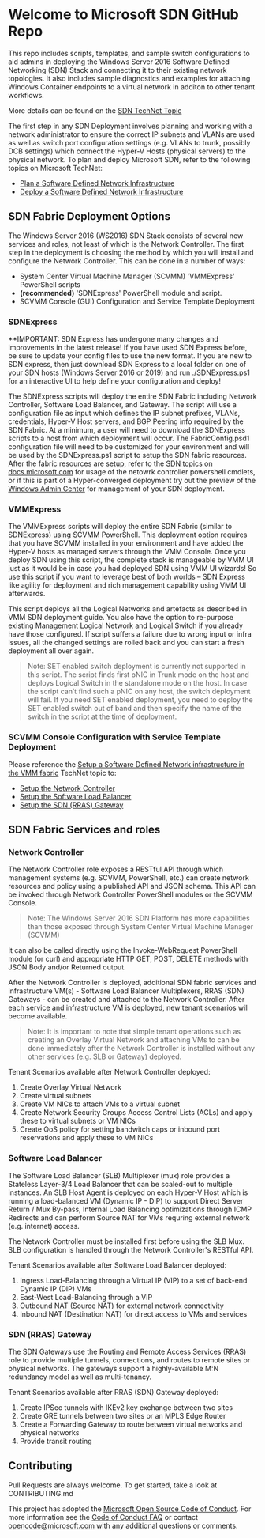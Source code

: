 # Welcome to Microsoft SDN GitHub Repo
This repo includes scripts, templates, and sample switch configurations to aid admins in deploying the Windows Server 2016 Software Defined Networking (SDN) Stack and connecting it to their existing network topologies. It also includes sample diagnostics and examples for attaching Windows Container endpoints to a virtual network in additon to other tenant workflows. 

More details can be found on the [SDN TechNet Topic](https://technet.microsoft.com/en-us/windows-server-docs/networking/sdn/software-defined-networking) 

The first step in any SDN Deployment involves planning and working with a network administrator to ensure the correct IP subnets and VLANs are used as well as switch port configuration settings (e.g. VLANs to trunk, possibly DCB settings) which connect the Hyper-V Hosts (physical servers) to the physical network.   To plan and deploy Microsoft SDN, refer to the following topics on Microsoft TechNet:
* [Plan a Software Defined Network Infrastructure](https://technet.microsoft.com/en-us/windows-server-docs/networking/sdn/plan/plan-software-defined-networking)
* [Deploy a Software Defined Network Infrastructure](https://technet.microsoft.com/en-us/library/mt590901.aspx)

## SDN Fabric Deployment Options  
The Windows Server 2016 (WS2016) SDN Stack consists of several new services and roles, not least of which is the Network Controller. The first step in the deployment is choosing the method by which you will install and configure the Network Controller. This can be done in a number of ways:
 * System Center Virtual Machine Manager (SCVMM) 'VMMExpress' PowerShell scripts 
 * **(recommended)** 'SDNExpress' PowerShell module and script.
 * SCVMM Console (GUI) Configuration and Service Template Deployment

### SDNExpress 

   **IMPORTANT: SDN Express has undergone many changes and improvements in the latest release!  If you have used SDN Express before, be sure to update your config files to use the new format.  If you are new to SDN express, then just download SDN Express to a local folder on one of your SDN hosts (Windows Server 2016 or 2019) and run ./SDNExpress.ps1 for an interactive UI to help define your configuration and deploy!  

The SDNExpress scripts will deploy the entire SDN Fabric including Network Controller, Software Load Balancer, and Gateway. The script will use a configuration file as input which defines the IP subnet prefixes, VLANs, credentials, Hyper-V Host servers, and BGP Peering info required by the SDN Fabric.  At a minimum, a user will need to download the SDNExpress scripts to a host from which deployment will occur. The FabricConfig.psd1 configuration file will need to be customized for your environment and will be used by the SDNExpress.ps1 script to setup the SDN fabric resources. After the fabric resources are setup, refer to the [SDN topics on docs.microsoft.com](https://docs.microsoft.com/en-us/windows-server/networking/sdn/software-defined-networking) for usage of the netowrk controller powershell cmdlets, or if this is part of a Hyper-converged deployment try out the preview of the [Windows Admin Center](https://www.microsoft.com/en-us/software-download/windowsinsiderpreviewserver) for management of your SDN deployment. 

### VMMExpress
The VMMExpress scripts will deploy the entire SDN Fabric (similar to SDNExpress) using SCVMM PowerShell. This deployment option requires that you have SCVMM installed in your environment and have added the Hyper-V hosts as managed servers through the VMM Console. Once you deploy SDN using this script, the complete stack is manageable by VMM UI just as it would be in case you had deployed SDN using VMM UI wizards! So use this script if you want to leverage best of both worlds – SDN Express like agility for deployment and rich management capability using VMM UI afterwards. 

This script deploys all the Logical Networks and artefacts as described in VMM SDN deployment guide. You also have the option to re-purpose existing Management Logical Network and Logical Switch if you already have those configured. If script suffers a failure due to wrong input or infra issues, all the changed settings are rolled back and you can start a fresh deployment all over again.

> Note: SET enabled switch deployment is currently not supported in this script. The script finds first pNIC in Trunk mode on the host and deploys Logical Switch in the standalone mode on the host. In case the script can’t find such a pNIC on any host, the switch deployment will fail. If you need SET enabled deployment, you need to deploy the SET enabled switch out of band and then specify the name of the switch in the script at the time of deployment.

### SCVMM Console Configuration with Service Template Deployment 

Please reference the [Setup a Software Defined Network infrastructure in the VMM fabric](https://technet.microsoft.com/en-us/system-center-docs/vmm/scenario/sdn-overview) TechNet topic to:
 * [Setup the Network Controller](https://technet.microsoft.com/en-us/system-center-docs/vmm/scenario/sdn-network-controller)
 * [Setup the Software Load Balancer](https://technet.microsoft.com/en-us/system-center-docs/vmm/scenario/sdn-slb)
 * [Setup the SDN (RRAS) Gateway](https://technet.microsoft.com/en-us/system-center-docs/vmm/scenario/sdn-gateway)

## SDN Fabric Services and roles

### Network Controller 
The Network Controller role exposes a RESTful API through which management systems (e.g. SCVMM, PowerShell, etc.) can create network resources and policy using a published API and JSON schema. This API can be invoked through Network Controller PowerShell modules or the SCVMM Console. 
> Note: The Windows Server 2016 SDN Platform has more capabilities than those exposed through System Center Virtual Machine Manager (SCVMM)

It can also be called directly using the Invoke-WebRequest PowerShell module (or curl) and appropriate HTTP GET, POST, DELETE methods with JSON Body and/or Returned output.   

After the Network Controller is deployed, additional SDN fabric services and infrastructure VM(s) - Software Load Balancer Multiplexers, RRAS (SDN) Gateways - can be created and attached to the Network Controller. After each service and infrastructure VM is deployed, new tenant scenarios will become available.  
> Note: It is important to note that simple tenant operations such as creating an Overlay Virtual Network and attaching VMs to can be done immediately after the Network Controller is installed without any other services (e.g. SLB or Gateway) deployed. 

Tenant Scenarios available after Network Controller deployed:
 1. Create Overlay Virtual Network 
 2. Create virtual subnets
 3. Create VM NICs to attach VMs to a virtual subnet 
 4. Create Network Security Groups Access Control Lists (ACLs) and apply these to virtual subnets or VM NICs
 5. Create QoS policy for setting bandwitch caps or inbound port reservations and apply these to VM NICs

### Software Load Balancer
The Software Load Balancer (SLB) Multiplexer (mux) role provides a Stateless Layer-3/4 Load Balancer that can be scaled-out to multiple instances. An SLB Host Agent is deployed on each Hyper-V Host which is running a load-balanced VM (Dynamic IP - DIP) to support Direct Server Return / Mux By-pass, Internal Load Balancing optimizations through ICMP Redirects and can perform Source NAT for VMs requring external network (e.g. internet) access. 

The Network Controller must be installed first before using the SLB Mux. SLB configuration is handled through the Network Controller's RESTful API. 

Tenant Scenarios available after Software Load Balancer deployed:
 1. Ingress Load-Balancing through a Virtual IP (VIP) to a set of back-end Dynamic IP (DIP) VMs
 2. East-West Load-Balancing through a VIP
 3. Outbound NAT (Source NAT) for external network connectivity
 4. Inbound NAT (Destination NAT) for direct access to VMs and services     

### SDN (RRAS) Gateway
The SDN Gateways use the Routing and Remote Access Services (RRAS) role to provide multiple tunnels, connections, and routes to remote sites or physical networks. The gateways support a highly-available M:N redundancy model as well as multi-tenancy.


Tenant Scenarios available after RRAS (SDN) Gateway deployed:
 1. Create IPSec tunnels with IKEv2 key exchange between two sites
 2. Create GRE tunnels between two sites or an MPLS Edge Router
 3. Create a Forwarding Gateway to route between virtual networks and physical networks
 4. Provide transit routing  

## Contributing

Pull Requests are always welcome. To get started, take a look at CONTRIBUTING.md 


This project has adopted the [Microsoft Open Source Code of Conduct](https://opensource.microsoft.com/codeofconduct/). For more information see the [Code of Conduct FAQ](https://opensource.microsoft.com/codeofconduct/faq/) or contact [opencode@microsoft.com](mailto:opencode@microsoft.com) with any additional questions or comments.
